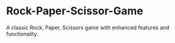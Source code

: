 # Rock-Paper-Scissor-Game
A classic Rock, Paper, Scissors game with enhanced features and functionality.
